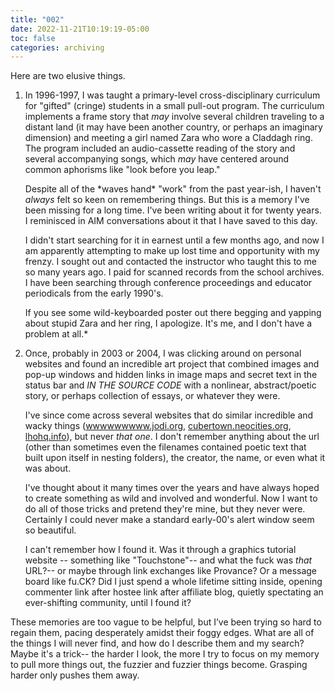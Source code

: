 ```yaml
---
title: "002"
date: 2022-11-21T10:19:19-05:00
toc: false
categories: archiving
---
```


Here are two elusive things.

1. In 1996-1997, I was taught a primary-level cross-disciplinary curriculum for "gifted" (cringe) students in a small pull-out program. The curriculum implements a frame story that _may_ involve several children traveling to a distant land (it may have been another country, or perhaps an imaginary dimension) and meeting a girl named Zara who wore a Claddagh ring. The program included an audio-cassette reading of the story and several accompanying songs, which _may_ have centered around common aphorisms like "look before you leap."

   Despite all of the \*waves hand\* "work" from the past year-ish, I haven't _always_ felt so keen on remembering things. But this is a memory I've been missing for a long time. I've been writing about it for twenty years. I reminisced in AIM conversations about it that I have saved to this day.

   I didn't start searching for it in earnest until a few months ago, and now I am apparently attempting to make up lost time and opportunity with my frenzy. I sought out and contacted the instructor who taught this to me so many years ago. I paid for scanned records from the school archives. I have been searching through conference proceedings and educator periodicals from the early 1990's.

   If you see some wild-keyboarded poster out there begging and yapping about stupid Zara and her ring, I apologize. It's me, and I don't have a problem at all.\*

2. Once, probably in 2003 or 2004, I was clicking around on personal websites and found an incredible art project that combined images and pop-up windows and hidden links in image maps and secret text in the status bar and _IN THE SOURCE CODE_ with a nonlinear, abstract/poetic story, or perhaps collection of essays, or whatever they were.

   I've since come across several websites that do similar incredible and wacky things ([wwwwwwwww.jodi.org](http://wwwwwwwww.jodi.org), [cubertown.neocities.org](/Applications/Joplin.app/Contents/Resources/app.asar/cubertown.neocities.org), [lhohq.info](http://cubertown.neocities.org)), but never _that one_. I don't remember anything about the url (other than sometimes even the filenames contained poetic text that built upon itself in nesting folders), the creator, the name, or even what it was about.

   I've thought about it many times over the years and have always hoped to create something as wild and involved and wonderful. Now I want to do all of those tricks and pretend they're mine, but they never were. Certainly I could never make a standard early-00's alert window seem so beautiful.

   I can't remember how I found it. Was it through a graphics tutorial website -- something like "Touchstone"-- and what the fuck was _that_ URL?-- or maybe through link exchanges like Provance? Or a message board like fu.CK? Did I just spend a whole lifetime sitting inside, opening commenter link after hostee link after affiliate blog, quietly spectating an ever-shifting community, until I found it?

These memories are too vague to be helpful, but I’ve been trying so hard to regain them, pacing desperately amidst their foggy edges. What are all of the things I will never find, and how do I describe them and my search? Maybe it's a trick-- the harder I look, the more I try to focus on my memory to pull more things out, the fuzzier and fuzzier things become. Grasping harder only pushes them away.
